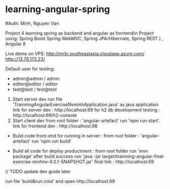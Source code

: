 # learning-angular-spring
#Auth: Minh, Nguyen Van

Project 4 learning spring as backend and angular as frontend\n
Project using: Spring Boot( Spring WebMVC, Spring JPA/Hibernate, Spring REST ) , Angular 8

Live demo on VPS: 
http://mrbi.southeastasia.cloudapp.azure.com/
http://13.76.173.23/

Default user for testing:
  + admin@admin / admin
  + editor@editor / editor
  + test@test / test@test
  
1. Start server dev
run file 'TrainningAngularExerciseNvminhApplication.java' as java application
link for server dev : http://localhost:69
for h2 db development testing : http://localhost:69/h2-console
2. Start client dev
from root folder : 'angular-artefact' run 'npm run start'.
link for frontend dev : http://localhost:96

* Build code front-end for running in server : 
from root folder : 'angular-artefact' run 'npm run build'

* Build all code for deploy productment :
from root folder run 'mvn package'
after build success run 'java -jar target/trainning-angular-final-exercise-minhnv-0.0.1-SNAPSHOT.jar'
final link : http://localhost:69

// TODO update dev guide later


>>>>>>>>>>>>>>>>>>>>>>>>>>>>>>

run file 'build&run.cmd' and open http://localhost:69

